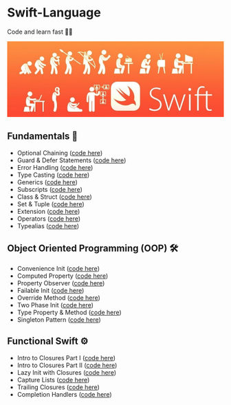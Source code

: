 # Swift-Language

Code and learn fast 👨‍💻

![](Swift_Cover_Photo.jpeg)

## Fundamentals 🔐

* Optional Chaining ([code here](https://github.com/rmznaev/Swift-Language/blob/master/Swift_Advanced.playground/Pages/Optional%20Chaining.xcplaygroundpage/Contents.swift))
* Guard & Defer Statements ([code here](https://github.com/rmznaev/Swift-Language/blob/master/Swift_Advanced.playground/Pages/Guard%20%26%20Defer%20Statements.xcplaygroundpage/Contents.swift))
* Error Handling ([code here](https://github.com/rmznaev/Swift-Language/blob/master/Swift_Advanced.playground/Pages/Error%20Handling.xcplaygroundpage/Contents.swift))
* Type Casting ([code here](https://github.com/rmznaev/Swift-Language/blob/master/Swift_Advanced.playground/Pages/Type%20Casting.xcplaygroundpage/Contents.swift))
* Generics ([code here](https://github.com/rmznaev/Swift-Language/blob/master/Swift_Advanced.playground/Pages/Generics.xcplaygroundpage/Contents.swift))
* Subscripts ([code here](https://github.com/rmznaev/Swift-Language/blob/master/Swift_Advanced.playground/Pages/Subscripts.xcplaygroundpage/Contents.swift))
* Class & Struct ([code here](https://github.com/rmznaev/Swift-Language/blob/master/Swift_Advanced.playground/Pages/Class%20vs%20Struct.xcplaygroundpage/Contents.swift))
* Set & Tuple ([code here](https://github.com/rmznaev/Swift-Language/blob/master/Swift_Advanced.playground/Pages/Set%20%26%20Tuple.xcplaygroundpage/Contents.swift))
* Extension ([code here](https://github.com/rmznaev/Swift-Language/blob/master/Swift_Advanced.playground/Pages/Extension.xcplaygroundpage/Contents.swift))
* Operators ([code here](https://github.com/rmznaev/Swift-Language/blob/master/Swift_Advanced.playground/Pages/Operators.xcplaygroundpage/Contents.swift))
* Typealias ([code here](https://github.com/rmznaev/Swift-Language/blob/master/Swift_Advanced.playground/Pages/Typealias.xcplaygroundpage/Contents.swift))

## Object Oriented Programming (OOP) 🛠

* Convenience Init ([code here](https://github.com/rmznaev/Swift-Language/blob/master/Swift_Advanced.playground/Pages/Convenience%20Init%20(OOP).xcplaygroundpage/Contents.swift))
* Computed Property ([code here](https://github.com/rmznaev/Swift-Language/blob/master/Swift_Advanced.playground/Pages/Computed%20Property%20(OOP).xcplaygroundpage/Contents.swift))
* Property Observer ([code here](https://github.com/rmznaev/Swift-Language/blob/master/Swift_Advanced.playground/Pages/Property%20Observer%20(OOP).xcplaygroundpage/Contents.swift))
* Failable Init ([code here](https://github.com/rmznaev/Swift-Language/blob/master/Swift_Advanced.playground/Pages/Failable%20Int.xcplaygroundpage/Contents.swift))
* Override Method ([code here](https://github.com/rmznaev/Swift-Language/blob/master/Swift_Advanced.playground/Pages/Override%20Method%20(OOP).xcplaygroundpage/Contents.swift))
* Two Phase Init ([code here](https://github.com/rmznaev/Swift-Language/blob/master/Swift_Advanced.playground/Pages/Two%20Phase%20Init%20(OOP).xcplaygroundpage/Contents.swift))
* Type Property & Method ([code here](https://github.com/rmznaev/Swift-Language/blob/master/Swift_Advanced.playground/Pages/Type%20Property%20%26%20Method%20(OOP).xcplaygroundpage/Contents.swift))
* Singleton Pattern ([code here](https://github.com/rmznaev/Swift-Language/blob/master/Swift_Advanced.playground/Pages/Singleton%20Pattern%20(OOP).xcplaygroundpage/Contents.swift))

## Functional Swift ⚙️

* Intro to Closures Part I ([code here](https://github.com/rmznaev/Swift-Language/blob/master/Swift_Advanced.playground/Pages/Intro%20to%20Closures%20Part%20I.xcplaygroundpage/Contents.swift))
* Intro to Closures Part II ([code here](https://github.com/rmznaev/Swift-Language/blob/master/Swift_Advanced.playground/Pages/Intro%20to%20Closures%20Part%20II.xcplaygroundpage/Contents.swift))
* Lazy Init with Closures ([code here](https://github.com/rmznaev/Swift-Language/blob/master/Swift_Advanced.playground/Pages/Lazy%20Init%20with%20Closures.xcplaygroundpage/Contents.swift))
* Capture Lists ([code here](https://github.com/rmznaev/Swift-Language/blob/master/Swift_Advanced.playground/Pages/Capture%20Lists.xcplaygroundpage/Contents.swift))
* Trailing Closures ([code here](https://github.com/rmznaev/Swift-Language/blob/master/Swift_Advanced.playground/Pages/Trailing%20Closures.xcplaygroundpage/Contents.swift))
* Completion Handlers ([code here](https://github.com/rmznaev/Swift-Language/blob/master/Swift_Advanced.playground/Pages/Completion%20Handlers.xcplaygroundpage/Contents.swift))
